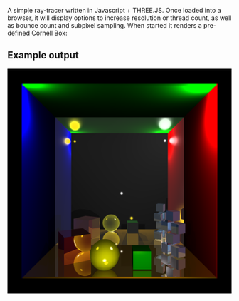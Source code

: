 A simple ray-tracer written in Javascript + THREE.JS. Once loaded into a browser, it will display options to increase resolution or thread count,
as well as bounce count and subpixel sampling. When started it renders a pre-defined Cornell Box:

## Example output
<img src="ex5_5.png" width="630" />
